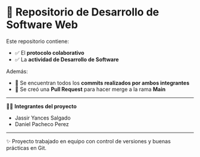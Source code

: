 # 📌 Repositorio de Desarrollo de Software Web

Este repositorio contiene:

- ✅ El **protocolo colaborativo**  
- ✅ La **actividad de Desarrollo de Software**  

Además:  

- 📂 Se encuentran todos los **commits realizados por ambos integrantes**  
- 🔀 Se creó una **Pull Request** para hacer merge a la rama **Main**  

---

👨‍💻 **Integrantes del proyecto**  
- Jassir Yances Salgado  
- Daniel Pacheco Perez  

---
✨ Proyecto trabajado en equipo con control de versiones y buenas prácticas en Git.
